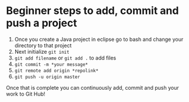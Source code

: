 # Beginner steps to add, commit and push a project

1) Once you create a Java project in eclipse go to bash and change your directory to that project
2) Next initialize `git init`
3) `git add filename` or `git add .` to add files
4) `git commit -m *your message*`
5) `git remote add origin *repolink*`
6) `git push -u origin master`

Once that is complete you can continuously add, commit and push your work to Git Hub!


